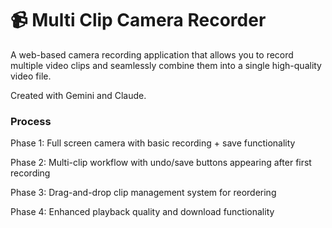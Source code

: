 # 📹 Multi Clip Camera Recorder 

A web-based camera recording application that allows you to record multiple video clips and seamlessly combine them into a single high-quality video file.

Created with Gemini and Claude. 

### Process 

Phase 1: Full screen camera with basic recording + save functionality

Phase 2: Multi-clip workflow with undo/save buttons appearing after first recording

Phase 3: Drag-and-drop clip management system for reordering

Phase 4: Enhanced playback quality and download functionality
